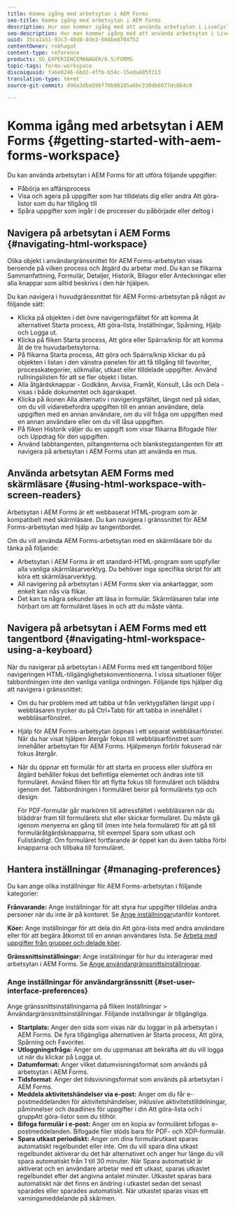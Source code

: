```yaml
---
title: Komma igång med arbetsytan i AEM Forms
seo-title: Komma igång med arbetsytan i AEM Forms
description: Hur man kommer igång med att använda arbetsytan i LiveCycle AEM Forms för att hantera era automatiserade affärsprocesser.
seo-description: Hur man kommer igång med att använda arbetsytan i LiveCycle AEM Forms för att hantera era automatiserade affärsprocesser.
uuid: 35ca1a51-92c3-40d8-8de3-604be8704752
contentOwner: robhagat
content-type: reference
products: SG_EXPERIENCEMANAGER/6.5/FORMS
topic-tags: forms-workspace
discoiquuid: fa6e0246-6bd2-4ffb-b54c-15eda605f213
translation-type: tm+mt
source-git-commit: 49da3dbe590f70b98185a6bc330db6077dc864c0

---
```



# Komma igång med arbetsytan i AEM Forms {#getting-started-with-aem-forms-workspace}

Du kan använda arbetsytan i AEM Forms för att utföra följande uppgifter:

* Påbörja en affärsprocess
* Visa och agera på uppgifter som har tilldelats dig eller andra Att göra-listor som du har tillgång till
* Spåra uppgifter som ingår i de processer du påbörjade eller deltog i

## Navigera på arbetsytan i AEM Forms {#navigating-html-workspace}

Olika objekt i användargränssnittet för AEM Forms-arbetsytan visas beroende på vilken process och åtgärd du arbetar med. Du kan se flikarna Sammanfattning, Formulär, Detaljer, Historik, Bilagor eller Anteckningar eller alla knappar som alltid beskrivs i den här hjälpen.

Du kan navigera i huvudgränssnittet för AEM Forms-arbetsytan på något av följande sätt:

* Klicka på objekten i det övre navigeringsfältet för att komma åt alternativet Starta process, Att göra-lista, Inställningar, Spårning, Hjälp och Logga ut.
* Klicka på fliken Starta process, Att göra eller Spärra/knip för att komma åt de tre huvudarbetsytorna.
* På flikarna Starta process, Att göra och Spärra/knip klickar du på objekten i listan i den vänstra panelen för att få tillgång till favoriter, processkategorier, sökmallar, utkast eller tilldelade uppgifter. Använd rullningslisten för att se fler objekt i listan.
* Alla åtgärdsknappar - Godkänn, Avvisa, Framåt, Konsult, Lås och Dela - visas i både dokumentet och ägarskapet.
* Klicka på ikonen Alla alternativ i navigeringsfältet, längst ned på sidan, om du vill vidarebefordra uppgiften till en annan användare, dela uppgiften med en annan användare, om du vill fråga om uppgiften med en annan användare eller om du vill låsa uppgiften.
* På fliken Historik väljer du en uppgift som visar flikarna Bifogade filer och Uppdrag för den uppgiften.
* Använd tabbtangenten, piltangenterna och blankstegstangenten för att navigera på arbetsytan i AEM Forms utan att använda en mus.

## Använda arbetsytan AEM Forms med skärmläsare {#using-html-workspace-with-screen-readers}

Arbetsytan i AEM Forms är ett webbaserat HTML-program som är kompatibelt med skärmläsare. Du kan navigera i gränssnittet för AEM Forms-arbetsytan med hjälp av tangentbordet.

Om du vill använda AEM Forms-arbetsytan med en skärmläsare bör du tänka på följande:

* Arbetsytan i AEM Forms är ett standard-HTML-program som uppfyller alla vanliga skärmläsarverktyg. Du behöver inga specifika skript för att köra ett skärmläsarverktyg.
* All navigering på arbetsytan i AEM Forms sker via ankartaggar, som enkelt kan nås via flikar.
* Det kan ta några sekunder att läsa in formulär. Skärmläsaren talar inte hörbart om att formuläret läses in och att du måste vänta.

## Navigera på arbetsytan i AEM Forms med ett tangentbord {#navigating-html-workspace-using-a-keyboard}

När du navigerar på arbetsytan i AEM Forms med ett tangentbord följer navigeringen HTML-tillgänglighetskonventionerna. I vissa situationer följer tabbordningen inte den vanliga vanliga ordningen. Följande tips hjälper dig att navigera i gränssnittet:

* Om du har problem med att tabba ut från verktygsfälten längst upp i webbläsaren trycker du på Ctrl+Tabb för att tabba in innehållet i webbläsarfönstret.
* Hjälp för AEM Forms-arbetsytan öppnas i ett separat webbläsarfönster. När du har visat hjälpen återgår fokus till webbläsarfönstret som innehåller arbetsytan för AEM Forms. Hjälpmenyn förblir fokuserad när fokus återgår.
* När du öppnar ett formulär för att starta en process eller slutföra en åtgärd behåller fokus det befintliga elementet och ändras inte till formuläret. Använd fliken för att flytta fokus till formuläret och bläddra igenom det. Tabbordningen i formuläret beror på formulärets typ och design.

   För PDF-formulär går markören till adressfältet i webbläsaren när du bläddrar fram till formulärets slut eller skickar formuläret. Du måste gå igenom menyerna en gång till (men inte hela formuläret) för att gå till formuläråtgärdsknapparna, till exempel Spara som utkast och Fullständigt. Om formuläret fortfarande är öppet kan du även tabba förbi knapparna och tillbaka till formuläret.

## Hantera inställningar {#managing-preferences}

Du kan ange olika inställningar för AEM Forms-arbetsytan i följande kategorier:

**Frånvarande:** Ange inställningar för att styra hur uppgifter tilldelas andra personer när du inte är på kontoret. Se [Ange inställningar](todo-lists.md#setting-out-of-office-preferences)utanför kontoret.

**Köer:** Ange inställningar för att dela din Att göra-lista med andra användare eller för att begära åtkomst till en annan användares lista. Se [Arbeta med uppgifter från grupper och delade köer](todo-lists.md#working-with-tasks-from-group-and-shared-queues).

**Gränssnittsinställningar:** Ange inställningar för hur du interagerar med arbetsytan i AEM Forms. Se [Ange användargränssnittsinställningar](#set-user-interface-preferences).

### Ange inställningar för användargränssnitt {#set-user-interface-preferences}

Ange gränssnittsinställningarna på fliken Inställningar > Användargränssnittsinställningar. Följande inställningar är tillgängliga.

* **Startplats:** Anger den sida som visas när du loggar in på arbetsytan i AEM Forms. De fyra tillgängliga alternativen är Starta process, Att göra, Spårning och Favoriter.
* **Utloggningsfråga:** Anger om du uppmanas att bekräfta att du vill logga ut när du klickar på Logga ut.
* **Datumformat:** Anger vilket datumvisningsformat som används på arbetsytan i AEM Forms.
* **Tidsformat**: Anger det tidsvisningsformat som används på arbetsytan i AEM Forms.
* **Meddela aktivitetshändelser via e-post:** Anger om du får e-postmeddelanden för aktivitetshändelser, inklusive aktivitetstilldelningar, påminnelser och deadlines för uppgifter i din Att göra-lista och i gruppAtt göra-listor som du tillhör.
* **Bifoga formulär i e-post:** Anger om en kopia av formuläret bifogas e-postmeddelanden. Bifogade filer stöds bara för PDF- och XDP-formulär.
* **Spara utkast periodiskt:** Anger om dina formulärutkast sparas automatiskt regelbundet eller inte. Om du vill spara dina utkast regelbundet aktiverar du det här alternativet och anger hur länge du vill spara automatiskt från 1 till 30 minuter. När Spara automatiskt är aktiverat och en användare arbetar med ett utkast, sparas utkastet regelbundet efter det angivna antalet minuter. Utkastet sparas bara automatiskt när det finns en ändring i utkastet sedan det senast sparades eller sparades automatiskt. När utkastet sparas visas ett varningsmeddelande på skärmen.
